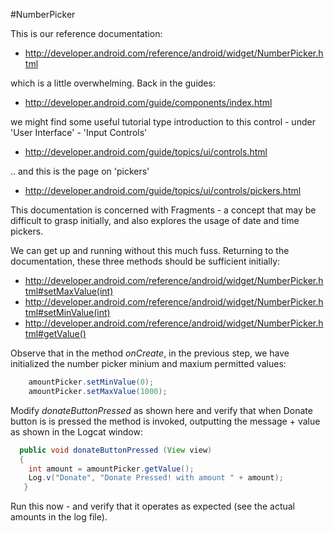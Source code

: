 #NumberPicker

This is our reference documentation:

- <http://developer.android.com/reference/android/widget/NumberPicker.html>

which is a little overwhelming. Back in the guides:

- <http://developer.android.com/guide/components/index.html>

we might find some useful tutorial type introduction to this control - under 'User Interface' - 'Input Controls'

- <http://developer.android.com/guide/topics/ui/controls.html>

.. and this is the page on 'pickers'

- <http://developer.android.com/guide/topics/ui/controls/pickers.html>

This documentation is concerned with Fragments - a concept that may be difficult to grasp initially, and also explores the usage of date and time pickers. 

We can get up and running without this much fuss. Returning to the documentation, these three methods should be sufficient initially:

- <http://developer.android.com/reference/android/widget/NumberPicker.html#setMaxValue(int)>
- <http://developer.android.com/reference/android/widget/NumberPicker.html#setMinValue(int)>
- <http://developer.android.com/reference/android/widget/NumberPicker.html#getValue()>

Observe that in the method *onCreate*, in the previous step, we have initialized the number picker minium and maxium permitted values: 

~~~java
    amountPicker.setMinValue(0);
    amountPicker.setMaxValue(1000);
~~~

Modify *donateButtonPressed* as shown here and verify that when Donate button is is pressed the method is invoked, outputting the message + value as shown in the Logcat window:

~~~java
  public void donateButtonPressed (View view) 
  {
    int amount = amountPicker.getValue();
    Log.v("Donate", "Donate Pressed! with amount " + amount);
   }
~~~

Run this now - and verify that it operates as expected (see the actual amounts in the log file).

